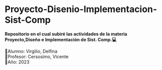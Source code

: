 # Proyecto-Disenio-Implementacion-Sist-Comp
<b>Repositorio en el cual subiré las actividades de la materia Proyecto,Diseño e Implementación de Sist. Comp.:computer:</b><br/>

:small_orange_diamond:Alumno: Virgilio, Delfina<br/>
:small_orange_diamond:Profesor: Cersosimo, Vicente<br/>
:small_orange_diamond:Año: 2023<br/>

